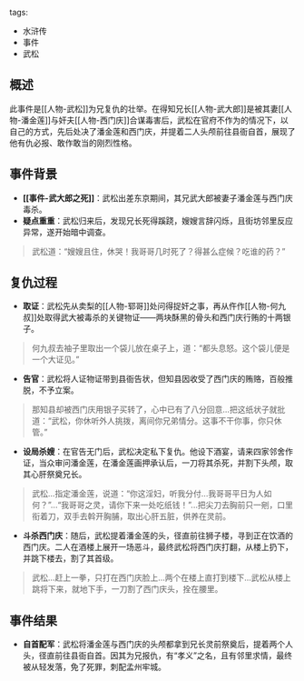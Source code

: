 tags:
  - 水浒传
  - 事件
  - 武松

## 概述
此事件是[[人物-武松]]为兄复仇的壮举。在得知兄长[[人物-武大郎]]是被其妻[[人物-潘金莲]]与奸夫[[人物-西门庆]]合谋毒害后，武松在官府不作为的情况下，以自己的方式，先后处决了潘金莲和西门庆，并提着二人头颅前往县衙自首，展现了他有仇必报、敢作敢当的刚烈性格。

## 事件背景
- **[[事件-武大郎之死]]**：武松出差东京期间，其兄武大郎被妻子潘金莲与西门庆毒杀。
- **疑点重重**：武松归来后，发现兄长死得蹊跷，嫂嫂言辞闪烁，且街坊邻里反应异常，遂开始暗中调查。
> 武松道：“嫂嫂且住，休哭！我哥哥几时死了？得甚么症候？吃谁的药？”

## 复仇过程
- **取证**：武松先从卖梨的[[人物-郓哥]]处问得捉奸之事，再从仵作[[人物-何九叔]]处取得武大被毒杀的关键物证——两块酥黑的骨头和西门庆行贿的十两银子。
> 何九叔去袖子里取出一个袋儿放在桌子上，道：“都头息怒。这个袋儿便是一个大证见。”

- **告官**：武松将人证物证带到县衙告状，但知县因收受了西门庆的贿赂，百般推脱，不予立案。
> 那知县却被西门庆用银子买转了，心中已有了八分回意...把这纸状子就批道：“武松，你休听外人挑拨，离间你兄弟情分。这事不干你事，你只休管。”

- **设局杀嫂**：在官告无门后，武松决定私下复仇。他设下酒宴，请来四家邻舍作证，当众审问潘金莲，在潘金莲画押承认后，一刀将其杀死，并割下头颅，取其心肝祭奠兄长。
> 武松...指定潘金莲，说道：“你这淫妇，听我分付...我哥哥平日为人如何？”...“我哥哥之灵，请你下来一处吃纸钱！”...把尖刀去胸前只一剜，口里衔着刀，双手去斡开胸脯，取出心肝五脏，供养在灵前。

- **斗杀西门庆**：随后，武松提着潘金莲的头，径直前往狮子楼，寻到正在饮酒的西门庆。二人在酒楼上展开一场恶斗，最终武松将西门庆打翻，从楼上扔下，并跳下楼去，割了其首级。
> 武松...赶上一拳，只打在西门庆脸上...两个在楼上直打到楼下...武松从楼上跳将下来，就地下手，一刀割了西门庆头，拴在腰里。

## 事件结果
- **自首配军**：武松将潘金莲与西门庆的头颅都拿到兄长灵前祭奠后，提着两个人头，径直前往县衙自首。因其为兄报仇，有“孝义”之名，且有邻里求情，最终被从轻发落，免了死罪，刺配孟州牢城。
